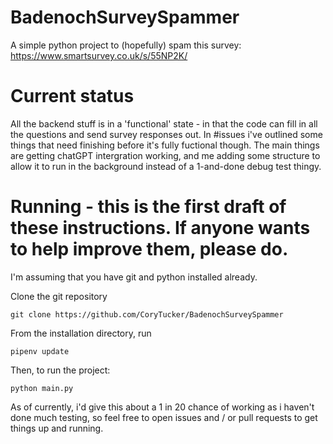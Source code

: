 # BadenochSurveySpammer
A simple python project to (hopefully) spam this survey: https://www.smartsurvey.co.uk/s/55NP2K/

# Current status
All the backend stuff is in a 'functional' state - in that the code can fill in all the questions and send survey responses out. 
In #issues i've outlined some things that need finishing before it's fully fuctional though. The main things are getting chatGPT intergration working, and me adding some structure to allow it to run in the background instead of a 1-and-done debug test thingy.

# Running - this is the first draft of these instructions. If anyone wants to help improve them, please do.
I'm assuming that you have git and python installed already.

Clone the git repository
```
git clone https://github.com/CoryTucker/BadenochSurveySpammer
```
From the installation directory, run
```
pipenv update
```
Then, to run the project:
```
python main.py
```
As of currently, i'd give this about a 1 in 20 chance of working as i haven't done much testing, so feel free to open issues and / or pull requests to get things up and running.
